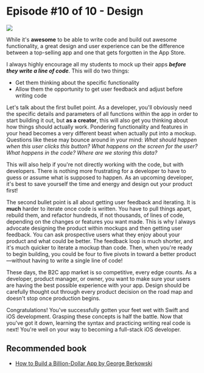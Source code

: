 # Episode #10 of 10 - Design

![](https://4cawmi2va33i3w6dek1d7y1m-wpengine.netdna-ssl.com/wp-content/uploads/2017/06/10-4.jpg)

While it's **awesome** to be able to write code and build out awesome functionality, a great design and user experience can be the difference between a top-selling app and one that gets forgotten in the App Store.

I always highly encourage all my students to mock up their apps ***before they write a line of code***. This will do two things:

- Get them thinking about the specific functionality
- Allow them the opportunity to get user feedback and adjust before writing code

Let's talk about the first bullet point. As a developer, you'll obviously need the specific details and parameters of all functions within the app in order to start building it out, but **as a creator**, this will also get you thinking about how things should actually work. Pondering functionality and features in your head becomes a very different beast when actually put into a mockup. Questions like these may bounce around in your mind: *What should happen when this user clicks this button? What happens on the screen for the user? What happens in the code? Where are we storing this data?*

This will also help if you're not directly working with the code, but with developers. There is nothing more frustrating for a developer to have to guess or assume what is supposed to happen. As an upcoming developer, it's best to save yourself the time and energy and design out your product first!

The second bullet point is all about getting user feedback and iterating. It is **much** harder to iterate once code is written. You have to pull things apart, rebuild them, and refactor hundreds, if not thousands, of lines of code, depending on the changes or features you want made. This is why I always advocate designing the product within mockups and then getting user feedback. You can ask prospective users what they enjoy about your product and what could be better. The feedback loop is much shorter, and it's much quicker to iterate a mockup than code. Then, when you're ready to begin building, you could be four to five pivots in toward a better product—without having to write a single line of code!

These days, the B2C app market is so competitive, every edge counts. As a developer, product manager, or owner, you want to make sure your users are having the best possible experience with your app. Design should be carefully thought out through every product decision on the road map and doesn't stop once production begins.

Congratulations! You've successfully gotten your feet wet with Swift and iOS development. Grasping these concepts is half the battle. Now that you've got it down, learning the syntax and practicing writing real code is next! You're well on your way to becoming a full-stack iOS developer.

## Recommended book

- [How to Build a Billion-Dollar App by George Berkowski](https://www.amazon.com/gp/product/0349401373/ref=as_li_qf_sp_asin_il_tl?ie=UTF8&tag=highbrow01-20&camp=1789&creative=9325&linkCode=as2&creativeASIN=0349401373&linkId=24f9d39aa847553d4ddb30a89470b939)

